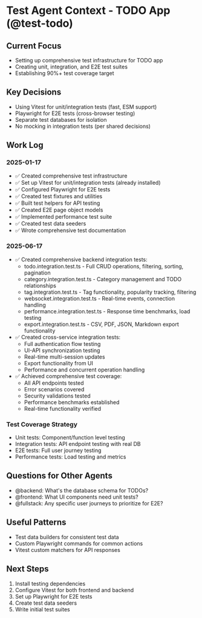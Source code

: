 # Test Agent Context - TODO App (@test-todo)

## Current Focus
- Setting up comprehensive test infrastructure for TODO app
- Creating unit, integration, and E2E test suites
- Establishing 90%+ test coverage target

## Key Decisions
- Using Vitest for unit/integration tests (fast, ESM support)
- Playwright for E2E tests (cross-browser testing)
- Separate test databases for isolation
- No mocking in integration tests (per shared decisions)

## Work Log
### 2025-01-17
- ✅ Created comprehensive test infrastructure
- ✅ Set up Vitest for unit/integration tests (already installed)
- ✅ Configured Playwright for E2E tests
- ✅ Created test fixtures and utilities
- ✅ Built test helpers for API testing
- ✅ Created E2E page object models
- ✅ Implemented performance test suite
- ✅ Created test data seeders
- ✅ Wrote comprehensive test documentation

### 2025-06-17
- ✅ Created comprehensive backend integration tests:
  - todo.integration.test.ts - Full CRUD operations, filtering, sorting, pagination
  - category.integration.test.ts - Category management and TODO relationships
  - tag.integration.test.ts - Tag functionality, popularity tracking, filtering
  - websocket.integration.test.ts - Real-time events, connection handling
  - performance.integration.test.ts - Response time benchmarks, load testing
  - export.integration.test.ts - CSV, PDF, JSON, Markdown export functionality
- ✅ Created cross-service integration tests:
  - Full authentication flow testing
  - UI-API synchronization testing
  - Real-time multi-session updates
  - Export functionality from UI
  - Performance and concurrent operation handling
- ✅ Achieved comprehensive test coverage:
  - All API endpoints tested
  - Error scenarios covered
  - Security validations tested
  - Performance benchmarks established
  - Real-time functionality verified

### Test Coverage Strategy
- Unit tests: Component/function level testing
- Integration tests: API endpoint testing with real DB
- E2E tests: Full user journey testing
- Performance tests: Load testing and metrics

## Questions for Other Agents
- @backend: What's the database schema for TODOs?
- @frontend: What UI components need unit tests?
- @fullstack: Any specific user journeys to prioritize for E2E?

## Useful Patterns
- Test data builders for consistent test data
- Custom Playwright commands for common actions
- Vitest custom matchers for API responses

## Next Steps
1. Install testing dependencies
2. Configure Vitest for both frontend and backend
3. Set up Playwright for E2E tests
4. Create test data seeders
5. Write initial test suites